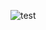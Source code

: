 ![test](https://user-images.githubusercontent.com/68914198/201378659-5853d256-27d1-45fd-96b4-9bcefc782160.png)
